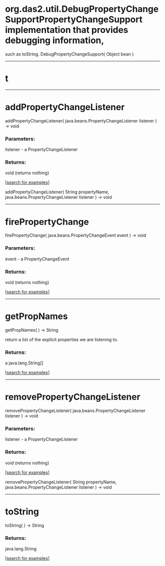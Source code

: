 # org.das2.util.DebugPropertyChangeSupportPropertyChangeSupport implementation that provides debugging information, 
 such as toString.
DebugPropertyChangeSupport( Object bean )


***
<a name="t"></a>
# t



***
<a name="addPropertyChangeListener"></a>
# addPropertyChangeListener
addPropertyChangeListener( java.beans.PropertyChangeListener listener ) &rarr; void



### Parameters:
listener - a PropertyChangeListener

### Returns:
void (returns nothing)


<a href="https://github.com/autoplot/dev/search?q=addPropertyChangeListener&unscoped_q=addPropertyChangeListener">[search for examples]</a>

addPropertyChangeListener( String propertyName, java.beans.PropertyChangeListener listener ) &rarr; void<br>
***
<a name="firePropertyChange"></a>
# firePropertyChange
firePropertyChange( java.beans.PropertyChangeEvent event ) &rarr; void



### Parameters:
event - a PropertyChangeEvent

### Returns:
void (returns nothing)


<a href="https://github.com/autoplot/dev/search?q=firePropertyChange&unscoped_q=firePropertyChange">[search for examples]</a>

***
<a name="getPropNames"></a>
# getPropNames
getPropNames(  ) &rarr; String

return a list of the explicit properties we are listening to.

### Returns:
a java.lang.String[]


<a href="https://github.com/autoplot/dev/search?q=getPropNames&unscoped_q=getPropNames">[search for examples]</a>

***
<a name="removePropertyChangeListener"></a>
# removePropertyChangeListener
removePropertyChangeListener( java.beans.PropertyChangeListener listener ) &rarr; void



### Parameters:
listener - a PropertyChangeListener

### Returns:
void (returns nothing)


<a href="https://github.com/autoplot/dev/search?q=removePropertyChangeListener&unscoped_q=removePropertyChangeListener">[search for examples]</a>

removePropertyChangeListener( String propertyName, java.beans.PropertyChangeListener listener ) &rarr; void<br>
***
<a name="toString"></a>
# toString
toString(  ) &rarr; String



### Returns:
java.lang.String


<a href="https://github.com/autoplot/dev/search?q=toString&unscoped_q=toString">[search for examples]</a>

